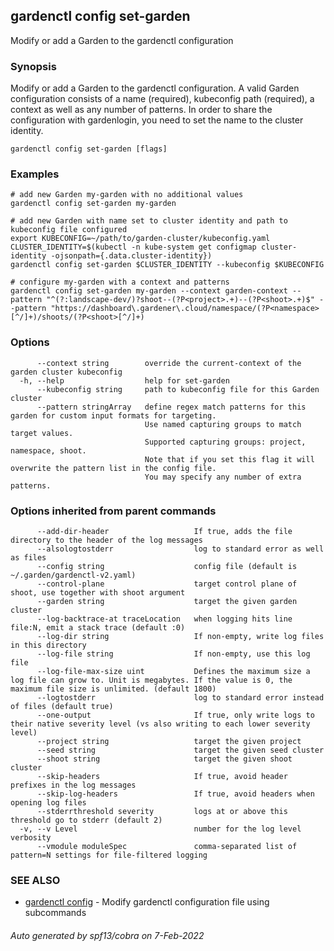 ## gardenctl config set-garden

Modify or add a Garden to the gardenctl configuration

### Synopsis

Modify or add a Garden to the gardenctl configuration.
A valid Garden configuration consists of a name (required), kubeconfig path (required), a context as well as any number of patterns.
In order to share the configuration with gardenlogin, you need to set the name to the cluster identity.

```
gardenctl config set-garden [flags]
```

### Examples

```
# add new Garden my-garden with no additional values
gardenctl config set-garden my-garden

# add new Garden with name set to cluster identity and path to kubeconfig file configured
export KUBECONFIG=~/path/to/garden-cluster/kubeconfig.yaml
CLUSTER_IDENTITY=$(kubectl -n kube-system get configmap cluster-identity -ojsonpath={.data.cluster-identity})
gardenctl config set-garden $CLUSTER_IDENTITY --kubeconfig $KUBECONFIG

# configure my-garden with a context and patterns
gardenctl config set-garden my-garden --context garden-context --pattern "^(?:landscape-dev/)?shoot--(?P<project>.+)--(?P<shoot>.+)$" --pattern "https://dashboard\.gardener\.cloud/namespace/(?P<namespace>[^/]+)/shoots/(?P<shoot>[^/]+)
```

### Options

```
      --context string        override the current-context of the garden cluster kubeconfig
  -h, --help                  help for set-garden
      --kubeconfig string     path to kubeconfig file for this Garden cluster
      --pattern stringArray   define regex match patterns for this garden for custom input formats for targeting.
                              Use named capturing groups to match target values.
                              Supported capturing groups: project, namespace, shoot.
                              Note that if you set this flag it will overwrite the pattern list in the config file.
                              You may specify any number of extra patterns.
```

### Options inherited from parent commands

```
      --add-dir-header                   If true, adds the file directory to the header of the log messages
      --alsologtostderr                  log to standard error as well as files
      --config string                    config file (default is ~/.garden/gardenctl-v2.yaml)
      --control-plane                    target control plane of shoot, use together with shoot argument
      --garden string                    target the given garden cluster
      --log-backtrace-at traceLocation   when logging hits line file:N, emit a stack trace (default :0)
      --log-dir string                   If non-empty, write log files in this directory
      --log-file string                  If non-empty, use this log file
      --log-file-max-size uint           Defines the maximum size a log file can grow to. Unit is megabytes. If the value is 0, the maximum file size is unlimited. (default 1800)
      --logtostderr                      log to standard error instead of files (default true)
      --one-output                       If true, only write logs to their native severity level (vs also writing to each lower severity level)
      --project string                   target the given project
      --seed string                      target the given seed cluster
      --shoot string                     target the given shoot cluster
      --skip-headers                     If true, avoid header prefixes in the log messages
      --skip-log-headers                 If true, avoid headers when opening log files
      --stderrthreshold severity         logs at or above this threshold go to stderr (default 2)
  -v, --v Level                          number for the log level verbosity
      --vmodule moduleSpec               comma-separated list of pattern=N settings for file-filtered logging
```

### SEE ALSO

* [gardenctl config](gardenctl_config.md)	 - Modify gardenctl configuration file using subcommands

###### Auto generated by spf13/cobra on 7-Feb-2022
